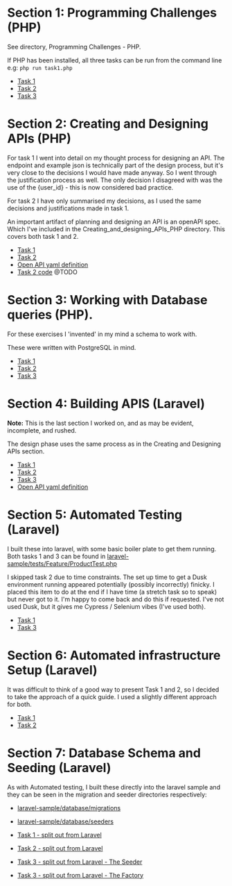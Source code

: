 # Section 1: Programming Challenges (PHP)

See directory, Programming Challenges - PHP. 

If PHP has been installed, all three tasks can be run from the command line e.g: `php run task1.php`

- [Task 1](Programming_Challenges_PHP/task1.php)
- [Task 2](Programming_Challenges_PHP/task2.php)
- [Task 3](Programming_Challenges_PHP/task3.php)

# Section 2: Creating and Designing APIs (PHP)

For task 1 I went into detail on my thought process for designing an API. The endpoint and example json is technically part of the design process, but it's very close to the decisions I would have made anyway. So I went through the justification process as well. The only decision I disagreed with was the use of the {user_id} - this is now considered bad practice.

For task 2 I have only summarised my decisions, as I used the same decisions and justifications made in task 1.

An important artifact of planning and designing an API is an openAPI spec. Which I've included in the Creating_and_designing_APIs_PHP directory. This covers both task 1 and 2.

- [Task 1](Creating_and_Designing_APIs_PHP/task1.md)
- [Task 2](Creating_and_Designing_APIs_PHP/task2.md)
- [Open API yaml definition](Creating_and_Designing_APIs_PHP/openapi.yml)
- [Task 2 code]() @TODO


# Section 3: Working with Database queries (PHP).

For these exercises I 'invented' in my mind a schema to work with. 

These were written with PostgreSQL in mind.

- [Task 1](Working_With_Database_Queries_PHP/task1.sql)
- [Task 2](Working_With_Database_Queries_PHP/task2.sql)
- [Task 3](Working_With_Database_Queries_PHP/task3.sql)


# Section 4: Building APIS (Laravel)

**Note:** This is the last section I worked on, and as may be evident, incomplete, and rushed.

The design phase uses the same process as in the Creating and Designing APIs section.

- [Task 1](Building_APIs_Laravel/task1.md)
- [Task 2](Building_APIs_Laravel/task2.md)
- [Task 3](Building_APIs_Laravel/task3.md)
- [Open API yaml definition](Building_APIs_Laravel/openapi.yml)



# Section 5: Automated Testing (Laravel)

I built these into laravel, with some basic boiler plate to get them running. Both tasks 1 and 3 can be found in [laravel-sample/tests/Feature/ProductTest.php](laravel-sample/tests/Feature/ProductTest.php)

I skipped task 2 due to time constraints. The set up time to get a Dusk environment running appeared potentially (possibly incorrectly) finicky. I placed this item to do at the end if I have time (a stretch task so to speak) but never got to it. I'm happy to come back and do this if requested. I've not used Dusk, but it gives me Cypress / Selenium vibes (I've used both).

- [Task 1](Automated_Testing_Laravel/task1.php)
- [Task 3](Automated_Testing_Laravel/task3.php)


# Section 6: Automated infrastructure Setup (Laravel)

It was difficult to think of a good way to present Task 1 and 2, so I decided to take the approach of a quick guide. I used a slightly different approach for both.

- [Task 1](Automating_Infrastructure_Setup_Laravel/task1.md)
- [Task 2](Automating_Infrastructure_Setup_Laravel/task2.md)


# Section 7: Database Schema and Seeding (Laravel)

As with Automated testing, I built these directly into the laravel sample and they can be seen in the migration and seeder directories respectively:

- [laravel-sample/database/migrations](laravel-sample/database/migrations)
- [laravel-sample/database/seeders](laravel-sample/database/seeders)

- [Task 1 - split out from Laravel](Database_Schema_and_Seeding_Laravel/task1.php)
- [Task 2 - split out from Laravel](Database_Schema_and_Seeding_Laravel/task2.php)
- [Task 3 - split out from Laravel - The Seeder](Database_Schema_and_Seeding_Laravel/task3-seeder.php)
- [Task 3 - split out from Laravel - The Factory](Database_Schema_and_Seeding_Laravel/task3-factory.php)